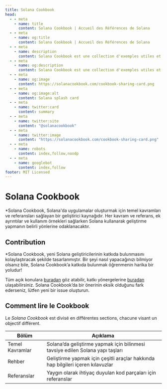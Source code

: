 ```yaml
---
title: Solana Cookbook
head:
  - - meta
    - name: title
      content: Solana Cookbook | Accueil des Références de Solana
  - - meta
    - name: og:title
      content: Solana Cookbook | Accueil des Références de Solana
  - - meta
    - name: description
      content: Solana Cookbook est une collection d'exemples utiles et de références pour le développement sur Solana
  - - meta
    - name: og:description
      content: Solana Cookbook est une collection d'exemples utiles et de références pour le développement sur Solana
  - - meta
    - name: og:image
      content: https://solanacookbook.com/cookbook-sharing-card.png
  - - meta
    - name: og:image:alt
      content: Solana splash card
  - - meta
    - name: twitter:card
      content: summary
  - - meta
    - name: twitter:site
      content: "@solanacookbook"
  - - meta
    - name: twitter:image
      content: "https://solanacookbook.com/cookbook-sharing-card.png"
  - - meta
    - name: robots
      content: index,follow,noodp
  - - meta
    - name: googlebot
      content: index,follow
footer: MIT Licensed
---
```


# Solana Cookbook

*Solana Cookbook, Solana'da uygulamalar oluşturmak için temel kavramları ve referansları sağlayan bir geliştirici kaynağıdır. Her kavram ve referans, ek ayrıntılar ve kullanım örnekleri sağlarken Solana kullanarak geliştirme yapmanın belirli yönlerine odaklanacaktır.


## Contribution

*Solana Cookbook, yeni Solana geliştiricilerinin katkıda bulunmasını kolaylaştıracak şekilde tasarlanmıştır. Bir şeyi nasıl yapacağınızı bilmiyor olsanız bile, Solana Cookbook’a katkıda bulunmak öğrenmenin harika bir yoludur!


Tüm açık konulara [buradan](https://github.com/solana-developers/solana-cookbook/issues) göz atabilir, katkı yönergelerine [buradan](https://github.com/solana-developers/solana-cookbook#contributing) ulaşabilirsiniz. Solana Cookbook’da bir önerinin eksik olduğunu fark ederseniz, lütfen yeni bir issue oluşturun.

## Comment lire le Cookbook

Le *Solana Cookbook* est divisé en différentes sections, chacune visant un objectif différent.

| Bölüm                 | Açıklama                                                                        |
|-----------------------|---------------------------------------------------------------------------------|
| Temel Kavramlar       | Solana’da geliştirme yapmak için bilinmesi tavsiye edilen Solana yapı taşları   |
| Rehber                | Geliştirme yapmak için çeşitli araçlar hakkında hap bilgileri içeren kılavuzlar |
| Referanslar           | Yaygın olarak ihtiyaç duyulan kod parçaları için referanslar                    |
